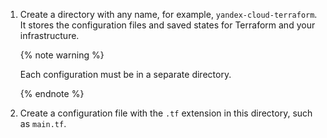 1. Create a directory with any name, for example, `yandex-cloud-terraform`. It stores the configuration files and saved states for Terraform and your infrastructure.

   {% note warning %}

   Each configuration must be in a separate directory.

   {% endnote %}

1. Create a configuration file with the `.tf` extension in this directory, such as `main.tf`.

